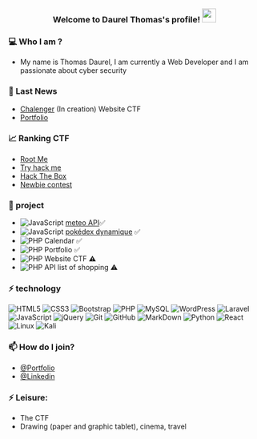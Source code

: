 
<h3 align="center">
  Welcome to Daurel Thomas's profile!
  <img src="https://media.giphy.com/media/hvRJCLFzcasrR4ia7z/giphy.gif" width="28">
</h3>

### 💻 Who I am ? 
- My name is Thomas Daurel, I am currently a Web Developer and I am passionate about cyber security

### 🚀 Last News
- [Chalenger](https://devflix.fr/) (In creation) Website CTF 
- [Portfolio](https://daurelthomas.fr)


### 📈 Ranking CTF
- [Root Me](https://www.root-me.org/mansonboy-337824?lang=fr)
- [Try hack me](https://tryhackme.com/p/mansonboy)
- [Hack The Box](https://app.hackthebox.com/users/1437236)
- [Newbie contest](https://www.newbiecontest.org/index.php?page=info_membre&id=896)

### 📌 project
- ![JavaScript](https://img.shields.io/badge/-JavaScript-323330?style=flat-square&logo=javascript)
[meteo API](https://github.com/mansonboy/meteo-API)✅
- ![JavaScript](https://img.shields.io/badge/-JavaScript-323330?style=flat-square&logo=javascript)
[pokédex dynamique](https://github.com/mansonboy/pokedex) ✅
- ![PHP](https://img.shields.io/badge/-PHP-474A8A?style=flat-square&logo=php) Calendar ✅
- ![PHP](https://img.shields.io/badge/-PHP-474A8A?style=flat-square&logo=php) Portfolio ✅
- ![PHP](https://img.shields.io/badge/-PHP-474A8A?style=flat-square&logo=php) Website CTF  ⚠️
- ![PHP](https://img.shields.io/badge/-PHP-474A8A?style=flat-square&logo=php) API list of shopping  ⚠️


### ⚡ technology
![HTML5](https://img.shields.io/badge/-HTML5-E34F26?style=flat-square&logo=html5&logoColor=white)
![CSS3](https://img.shields.io/badge/-CSS3-1572B6?style=flat-square&logo=css3)
![Bootstrap](https://img.shields.io/badge/-Bootstrap-563D7C?style=flat-square&logo=bootstrap)
![PHP](https://img.shields.io/badge/-PHP-474A8A?style=flat-square&logo=php)
![MySQL](https://img.shields.io/badge/-MySQL-336791?style=flat-square&logo=mysql)
![WordPress](https://img.shields.io/badge/-WordPress-21759b?style=flat-square&logo=WordPress)
![Laravel](https://img.shields.io/badge/-laravel-23FF2D?style=flat-square&logo=laravel)
![JavaScript](https://img.shields.io/badge/-JavaScript-323330?style=flat-square&logo=javascript)
![jQuery](https://img.shields.io/badge/-jquery-230769?style=flat-square&logo=jquery)
![Git](https://img.shields.io/badge/-Git-3E2C00?style=flat-square&logo=git)
![GitHub](https://img.shields.io/badge/-GitHub-181717?style=flat-square&logo=github)
![MarkDown](https://img.shields.io/badge/markdown-black?&style=flat-square&logo=markdown)
![Python](https://camo.githubusercontent.com/66827c53581cfee18c55618697d74a3c6167932d3c1980fba2019ef7a3e553b0/68747470733a2f2f696d672e736869656c64732e696f2f62616467652f2d507974686f6e2d626c61636b3f7374796c653d666c61742d737175617265266c6f676f3d507974686f6e)
![React](https://img.shields.io/badge/react-%2320232a.svg?style=for-the-badge&logo=react&logoColor=%2361DAFB)
![Linux](https://img.shields.io/badge/Linux-FCC624?style=for-the-badge&logo=linux&logoColor=black)
![Kali](https://img.shields.io/badge/Kali-268BEE?style=for-the-badge&logo=kalilinux&logoColor=white)

### 📫 How do I join?
* [@Portfolio](https://daurelthomas.fr/)
* [@Linkedin](https://www.linkedin.com/in/thomas-daurel-09437b236)

### ⚡ Leisure:
* The CTF
* Drawing (paper and graphic tablet), cinema, travel

